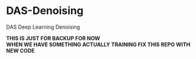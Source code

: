 # DAS-Denoising
DAS Deep Learning Denoising

**THIS IS JUST FOR BACKUP FOR NOW  
WHEN WE HAVE SOMETHING ACTUALLY TRAINING FIX THIS REPO WITH NEW CODE**
